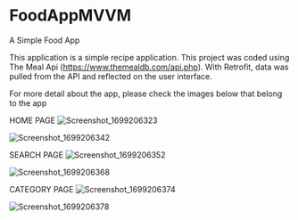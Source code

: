 # FoodAppMVVM
A Simple Food App

This application is a simple recipe application.
This project was coded using The Meal Api (https://www.themealdb.com/api.php). With Retrofit, data was pulled from the API and reflected on the user interface.

For more detail about the app, please check the images below that belong to the app

HOME PAGE
![Screenshot_1699206323](https://github.com/humeyradogus/FoodAppMVVM/assets/75491382/8d106c1a-6b6f-4898-9df8-748376a2f681)

![Screenshot_1699206342](https://github.com/humeyradogus/FoodAppMVVM/assets/75491382/504d1e01-8c86-4c4a-bc79-5a6b66650757)

SEARCH PAGE
![Screenshot_1699206352](https://github.com/humeyradogus/FoodAppMVVM/assets/75491382/ed762eb6-c735-4a84-85f8-db406e3b7339)

![Screenshot_1699206368](https://github.com/humeyradogus/FoodAppMVVM/assets/75491382/9de49ce1-7734-4156-901c-91d00fbac901)

CATEGORY PAGE
![Screenshot_1699206374](https://github.com/humeyradogus/FoodAppMVVM/assets/75491382/f29344cc-4c9a-4fc3-8b72-78128832dc31)

![Screenshot_1699206378](https://github.com/humeyradogus/FoodAppMVVM/assets/75491382/3e03051c-a0a6-4b13-ba52-4fb21409d738)

